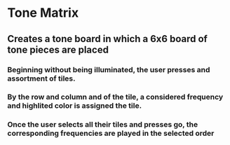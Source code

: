 # Tone Matrix
## Creates a tone board in which a 6x6 board of tone pieces are placed
### Beginning without being illuminated, the user presses and assortment of tiles.
### By the row and column and of the tile, a considered frequency and highlited color is assigned the tile.
### Once the user selects all their tiles and presses go, the corresponding frequencies are played in the selected order

